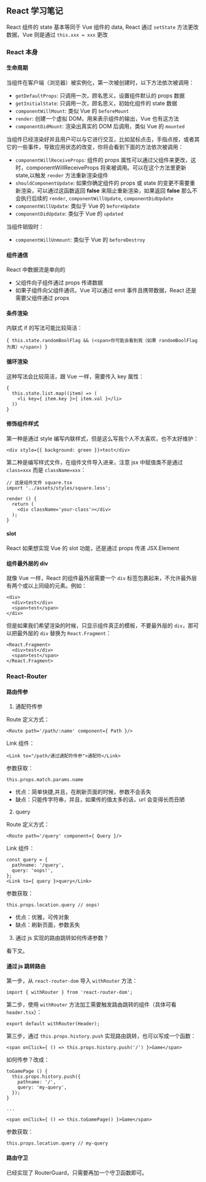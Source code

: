 ## React 学习笔记

React 组件的 state 基本等同于 Vue 组件的 data, React 通过 `setState` 方法更改数据，Vue 则是通过 `this.xxx = xxx` 更改

### React 本身

#### 生命周期

当组件在客户端（浏览器）被实例化，第一次被创建时，以下方法依次被调用：

- `getDefaultProps`: 只调用一次，顾名思义，设置组件默认的 props 数据
- `getInitialState`: 只调用一次，顾名思义，初始化组件的 state 数据
- `componentWillMount`: 类似 Vue 的 `beforeMount`
- `render`: 创建一个虚拟 DOM，用来表示组件的输出，Vue 也有这方法
- `componentDidMount`: 渲染出真实的 DOM 后调用，类似 Vue 的 `mounted`

当组件已经渲染好并且用户可以与它进行交互，比如鼠标点击，手指点按，或者其它的一些事件，导致应用状态的改变，你将会看到下面的方法依次被调用：

- `componentWillReceiveProps`: 组件的 props 属性可以通过父组件来更改，这时，componentWillReceiveProps 将来被调用。可以在这个方法里更新 state,以触发 `render` 方法重新渲染组件
- `shouldComponentUpdate`: 如果你确定组件的 props 或 state 的变更不需要重新渲染，可以通过这函数返回 **false** 来阻止重新渲染，如果返回 **false** 那么不会执行后续的 `render`, `componentWillUpdate`, `componentDidUpdate`
- `componentWillUpdate`: 类似于 Vue 的 `beforeUpdate`
- `componentDidUpdate`: 类似于 Vue 的 `updated`

当组件销毁时：

- `componentWillUnmount`: 类似于 Vue 的 `beforeDestroy`

#### 组件通信

React 中数据流是单向的

- 父组件向子组件通过 props 传递数据
- 如果子组件向父组件通讯，Vue 可以通过 emit 事件且携带数据，React 还是需要父组件通过 props

#### 条件渲染

内联式 if 的写法可能比较简洁：

```
{ this.state.randomBoolFlag && (<span>你可能会看到我（如果 randomBoolFlag 为真）</span>) }
```

#### 循环渲染

这种写法会比较简洁，跟 Vue 一样，需要传入 key 属性：
```
{
  this.state.list.map((item) => (
    <li key={ item.key }>{ item.val }</li>
  ))
}
```

#### 修饰组件样式

第一种是通过 style 编写内联样式，但是这么写我个人不太喜欢，也不太好维护：
```
<div style={{ background: green }}>test</div>
```

第二种是编写样式文件，在组件文件导入进来，注意 jsx 中赋值类不是通过 `class=xxx` 而是 `className=xxx`：
```
// 这是组件文件 square.tsx
import '../assets/styles/square.less';

render () {
  return (
    <div className='your-class'></div>
  );
}
```

#### slot

React 如果想实现 Vue 的 slot 功能，还是通过 props 传递 JSX.Element

#### 组件最外层的 div

就像 Vue 一样，React 的组件最外层需要一个 `div` 标签包裹起来，不允许最外层有两个或以上同级的元素。例如：
```
<div>
  <div>test</div>
  <span>test</span>
</div>
```

但是如果我们希望渲染的时候，只显示组件真正的模板，不要最外层的 `div`，那可以把最外层的 `div` 替换为 `React.Fragment`：
```
<React.Fragment>
  <div>test</div>
  <span>test</span>
</React.Fragment>
```

### React-Router

#### 路由传参

1. 通配符传参

Route 定义方式：
```
<Route path='/path/:name' component={ Path }/>
```

Link 组件：
```
<Link to="/path/通过通配符传参">通配符</Link>
```

参数获取：
```
this.props.match.params.name
```

- 优点：简单快捷,并且，在刷新页面的时候，参数不会丢失
- 缺点：只能传字符串，并且，如果传的值太多的话，url 会变得长而丑陋

2. query

Route 定义方式：
```
<Route path='/query' component={ Query }/>
```

Link 组件：
```
const query = {
  pathname: '/query',
  query: 'oops!',
};
<Link to={ query }>query</Link>
```

参数获取：
```
this.props.location.query // oops!
```

- 优点：优雅，可传对象
- 缺点：刷新页面，参数丢失


3. 通过 js 实现的路由跳转如何传递参数？

看下文。

#### 通过 js 跳转路由

第一步，从 `react-router-dom` 导入 `withRouter` 方法：
```
import { withRouter } from 'react-router-dom';
```

第二步，使用 `withRouter` 方法加工需要触发路由跳转的组件（具体可看 `header.tsx`）：
```
export default withRouter(Header);
```

第三步，通过 `this.props.history.push` 实现路由跳转，也可以写成一个函数：
```
<span onClick={ () => this.props.history.push('/') }>Game</span>
```

如何传参？改成：
```
toGamePage () {
  this.props.history.push({
    pathname: '/',
    query: 'my-query',
  });
}

...

<span onClick={ () => this.toGamePage() }>Game</span>
```

参数获取：
```
this.props.location.query // my-query
```

#### 路由守卫

已经实现了 RouterGuard，只需要再加一个守卫函数即可。

